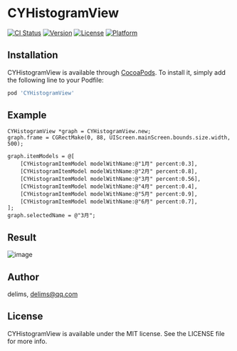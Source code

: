 # CYHistogramView

[![CI Status](https://img.shields.io/travis/delims/CYHistogramView.svg?style=flat)](https://travis-ci.org/delims/CYHistogramView)
[![Version](https://img.shields.io/cocoapods/v/CYHistogramView.svg?style=flat)](https://cocoapods.org/pods/CYHistogramView)
[![License](https://img.shields.io/cocoapods/l/CYHistogramView.svg?style=flat)](https://cocoapods.org/pods/CYHistogramView)
[![Platform](https://img.shields.io/cocoapods/p/CYHistogramView.svg?style=flat)](https://cocoapods.org/pods/CYHistogramView)


## Installation

CYHistogramView is available through [CocoaPods](https://cocoapods.org). To install
it, simply add the following line to your Podfile:

```ruby
pod 'CYHistogramView'
```
## Example

```
CYHistogramView *graph = CYHistogramView.new;
graph.frame = CGRectMake(0, 88, UIScreen.mainScreen.bounds.size.width, 500);
    
graph.itemModels = @[
    [CYHistogramItemModel modelWithName:@"1月" percent:0.3],
    [CYHistogramItemModel modelWithName:@"2月" percent:0.8],
    [CYHistogramItemModel modelWithName:@"3月" percent:0.56],
    [CYHistogramItemModel modelWithName:@"4月" percent:0.4],
    [CYHistogramItemModel modelWithName:@"5月" percent:0.9],
    [CYHistogramItemModel modelWithName:@"6月" percent:0.7],
];
graph.selectedName = @"3月";

```
## Result

![image](https://delims.github.io/static/cocoapods/images/histogram.png)


## Author

delims, delims@qq.com

## License

CYHistogramView is available under the MIT license. See the LICENSE file for more info.

